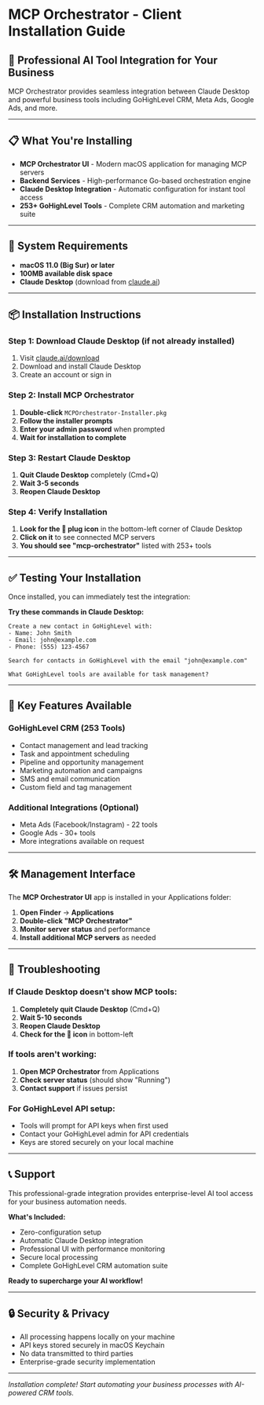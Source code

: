 # MCP Orchestrator - Client Installation Guide

## 🚀 **Professional AI Tool Integration for Your Business**

MCP Orchestrator provides seamless integration between Claude Desktop and powerful business tools including GoHighLevel CRM, Meta Ads, Google Ads, and more.

---

## 📋 **What You're Installing**

- **MCP Orchestrator UI** - Modern macOS application for managing MCP servers
- **Backend Services** - High-performance Go-based orchestration engine  
- **Claude Desktop Integration** - Automatic configuration for instant tool access
- **253+ GoHighLevel Tools** - Complete CRM automation and marketing suite

---

## 🔧 **System Requirements**

- **macOS 11.0 (Big Sur) or later**
- **100MB available disk space**
- **Claude Desktop** (download from [claude.ai](https://claude.ai/download))

---

## 📦 **Installation Instructions**

### **Step 1: Download Claude Desktop** (if not already installed)
1. Visit [claude.ai/download](https://claude.ai/download)
2. Download and install Claude Desktop
3. Create an account or sign in

### **Step 2: Install MCP Orchestrator**
1. **Double-click** `MCPOrchestrator-Installer.pkg`
2. **Follow the installer prompts**
3. **Enter your admin password** when prompted
4. **Wait for installation to complete**

### **Step 3: Restart Claude Desktop**
1. **Quit Claude Desktop** completely (Cmd+Q)
2. **Wait 3-5 seconds**
3. **Reopen Claude Desktop**

### **Step 4: Verify Installation**
1. **Look for the 🔌 plug icon** in the bottom-left corner of Claude Desktop
2. **Click on it** to see connected MCP servers
3. **You should see "mcp-orchestrator"** listed with 253+ tools

---

## ✅ **Testing Your Installation**

Once installed, you can immediately test the integration:

**Try these commands in Claude Desktop:**

```
Create a new contact in GoHighLevel with:
- Name: John Smith  
- Email: john@example.com
- Phone: (555) 123-4567
```

```
Search for contacts in GoHighLevel with the email "john@example.com"
```

```
What GoHighLevel tools are available for task management?
```

---

## 🎯 **Key Features Available**

### **GoHighLevel CRM (253 Tools)**
- Contact management and lead tracking
- Task and appointment scheduling  
- Pipeline and opportunity management
- Marketing automation and campaigns
- SMS and email communication
- Custom field and tag management

### **Additional Integrations** (Optional)
- Meta Ads (Facebook/Instagram) - 22 tools
- Google Ads - 30+ tools  
- More integrations available on request

---

## 🛠️ **Management Interface**

The **MCP Orchestrator UI** app is installed in your Applications folder:

1. **Open Finder** → **Applications**
2. **Double-click "MCP Orchestrator"**
3. **Monitor server status** and performance
4. **Install additional MCP servers** as needed

---

## 🔧 **Troubleshooting**

### **If Claude Desktop doesn't show MCP tools:**
1. **Completely quit Claude Desktop** (Cmd+Q)
2. **Wait 5-10 seconds**
3. **Reopen Claude Desktop**
4. **Check for the 🔌 icon** in bottom-left

### **If tools aren't working:**
1. **Open MCP Orchestrator** from Applications
2. **Check server status** (should show "Running")
3. **Contact support** if issues persist

### **For GoHighLevel API setup:**
- Tools will prompt for API keys when first used
- Contact your GoHighLevel admin for API credentials
- Keys are stored securely on your local machine

---

## 📞 **Support**

This professional-grade integration provides enterprise-level AI tool access for your business automation needs.

**What's Included:**
- Zero-configuration setup
- Automatic Claude Desktop integration  
- Professional UI with performance monitoring
- Secure local processing
- Complete GoHighLevel CRM automation suite

**Ready to supercharge your AI workflow!**

---

## 🔒 **Security & Privacy**

- All processing happens locally on your machine
- API keys stored securely in macOS Keychain
- No data transmitted to third parties
- Enterprise-grade security implementation

---

*Installation complete! Start automating your business processes with AI-powered CRM tools.* 
